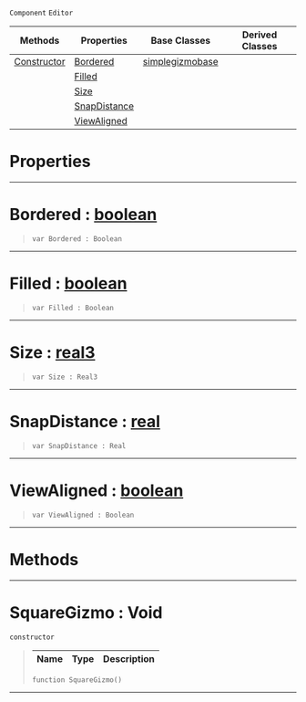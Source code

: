  `Component` `Editor`



|Methods|Properties|Base Classes|Derived Classes|
|---|---|---|---|
|[ Constructor](https://github.com/ZilchEngine/ZilchDocs/blob/master/code_reference/class_reference/squaregizmo.markdown#squaregizmo-void)|[ Bordered](https://github.com/ZilchEngine/ZilchDocs/blob/master/code_reference/class_reference/squaregizmo.markdown#bordered-zero-engine-doc)|[simplegizmobase](https://github.com/ZilchEngine/ZilchDocs/blob/master/code_reference/class_reference/simplegizmobase.markdown)| |
| |[ Filled](https://github.com/ZilchEngine/ZilchDocs/blob/master/code_reference/class_reference/squaregizmo.markdown#filled-zero-engine-docum)| | |
| |[ Size](https://github.com/ZilchEngine/ZilchDocs/blob/master/code_reference/class_reference/squaregizmo.markdown#size-zero-engine-documen)| | |
| |[ SnapDistance](https://github.com/ZilchEngine/ZilchDocs/blob/master/code_reference/class_reference/squaregizmo.markdown#snapdistance-zero-engine)| | |
| |[ ViewAligned](https://github.com/ZilchEngine/ZilchDocs/blob/master/code_reference/class_reference/squaregizmo.markdown#viewaligned-zero-engine)| | |


 #  Properties


---  
 #  Bordered : [boolean](https://github.com/ZilchEngine/ZilchDocs/blob/master/code_reference/nada_base_types/boolean.markdown)

> 
> ``` lang=cpp, name=Nada
> var Bordered : Boolean


---  
 #  Filled : [boolean](https://github.com/ZilchEngine/ZilchDocs/blob/master/code_reference/nada_base_types/boolean.markdown)

> 
> ``` lang=cpp, name=Nada
> var Filled : Boolean


---  
 #  Size : [real3](https://github.com/ZilchEngine/ZilchDocs/blob/master/code_reference/nada_base_types/real3.markdown)

> 
> ``` lang=cpp, name=Nada
> var Size : Real3


---  
 #  SnapDistance : [real](https://github.com/ZilchEngine/ZilchDocs/blob/master/code_reference/nada_base_types/real.markdown)

> 
> ``` lang=cpp, name=Nada
> var SnapDistance : Real


---  
 #  ViewAligned : [boolean](https://github.com/ZilchEngine/ZilchDocs/blob/master/code_reference/nada_base_types/boolean.markdown)

> 
> ``` lang=cpp, name=Nada
> var ViewAligned : Boolean


---  
 #  Methods


---  
 #  SquareGizmo : Void

 `constructor`

> 
> |Name|Type|Description|
> |---|---|---|
> ``` lang=cpp, name=Nada
> function SquareGizmo()
> ``` 


---  
 

 